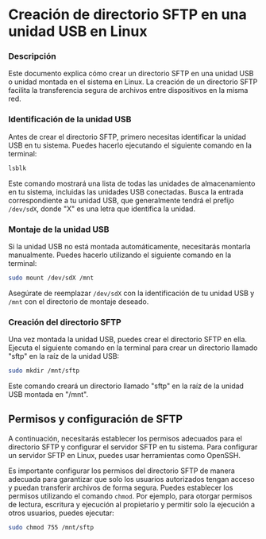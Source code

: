 # Creación de directorio SFTP en una unidad USB en Linux
### Descripción
Este documento explica cómo crear un directorio SFTP en una unidad USB o unidad montada en el sistema en Linux. La creación de un directorio SFTP facilita la transferencia segura de archivos entre dispositivos en la misma red.

### Identificación de la unidad USB
Antes de crear el directorio SFTP, primero necesitas identificar la unidad USB en tu sistema. Puedes hacerlo ejecutando el siguiente comando en la terminal:
```bash
lsblk
```
Este comando mostrará una lista de todas las unidades de almacenamiento en tu sistema, incluidas las unidades USB conectadas. Busca la entrada correspondiente a tu unidad USB, que generalmente tendrá el prefijo `/dev/sdX`, donde "X" es una letra que identifica la unidad.

### Montaje de la unidad USB

Si la unidad USB no está montada automáticamente, necesitarás montarla manualmente. Puedes hacerlo utilizando el siguiente comando en la terminal:

```bash
sudo mount /dev/sdX /mnt
```
Asegúrate de reemplazar `/dev/sdX` con la identificación de tu unidad USB y `/mnt` con el directorio de montaje deseado.


### Creación del directorio SFTP

Una vez montada la unidad USB, puedes crear el directorio SFTP en ella. Ejecuta el siguiente comando en la terminal para crear un directorio llamado "sftp" en la raíz de la unidad USB:

```bash
sudo mkdir /mnt/sftp
```
Este comando creará un directorio llamado "sftp" en la raíz de la unidad USB montada en "/mnt".
## Permisos y configuración de SFTP

A continuación, necesitarás establecer los permisos adecuados para el directorio SFTP y configurar el servidor SFTP en tu sistema. Para configurar un servidor SFTP en Linux, puedes usar herramientas como OpenSSH.

Es importante configurar los permisos del directorio SFTP de manera adecuada para garantizar que solo los usuarios autorizados tengan acceso y puedan transferir archivos de forma segura. Puedes establecer los permisos utilizando el comando `chmod`. Por ejemplo, para otorgar permisos de lectura, escritura y ejecución al propietario y permitir solo la ejecución a otros usuarios, puedes ejecutar:

```bash
sudo chmod 755 /mnt/sftp
```